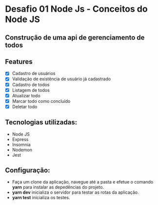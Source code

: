 # Desafio 01 Node Js - Conceitos do Node JS

## Construção de uma api de gerenciamento de todos

## Features

- [x] Cadastro de usuários
- [x] Validação de existência de usuário já cadastrado
- [x] Cadastro de todos
- [x] Listagem de todos
- [x] Atualizar todo
- [x] Marcar todo como concluído
- [x] Deletar todo

## Tecnologias utilizadas:

* Node JS
* Express
* Insomnia
* Nodemon
* Jest

## Configuração:
* Faça um clone da aplicação, navegue até a pasta e efetue o comando **yarn** para instalar as depedências do projeto.
* **yarn dev** inicializa o servidor para testar as rotas da aplicação.
* **yarn test** inicializa os testes.
